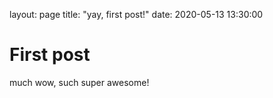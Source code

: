 layout: page
title: "yay, first post!"
date: 2020-05-13 13:30:00

# First post

much wow, such super awesome!
